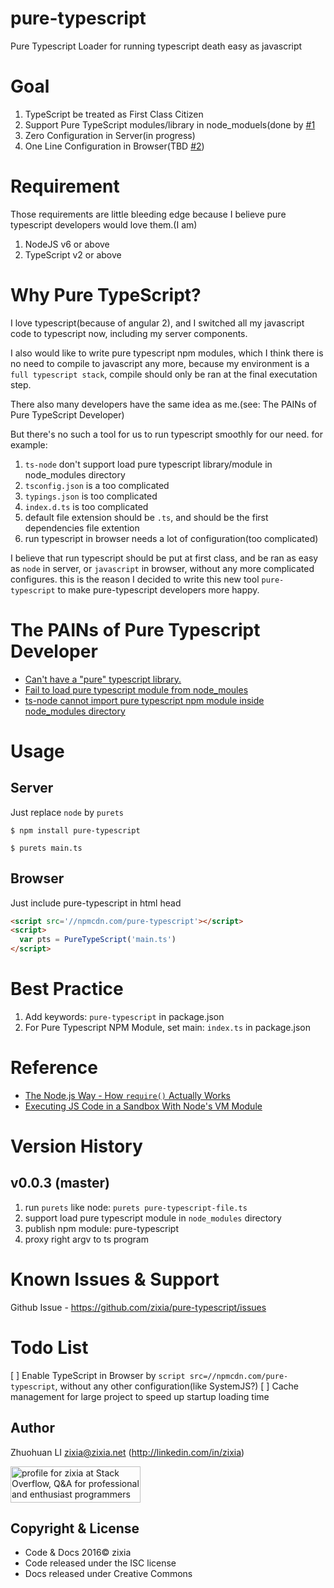 # pure-typescript
Pure Typescript Loader for running typescript death easy as javascript

# Goal

1. TypeScript be treated as First Class Citizen 
1. Support Pure TypeScript modules/library in node_moduels(done by [#1](https://github.com/zixia/pure-typescript/issues/1)
2. Zero Configuration in Server(in progress)
2. One Line Configuration in Browser(TBD [#2](https://github.com/zixia/pure-typescript/issues/2))

# Requirement

Those requirements are little bleeding edge because I believe pure typescript developers would love them.(I am)

1. NodeJS v6 or above
1. TypeScript v2 or above 

# Why Pure TypeScript?

I love typescript(because of angular 2), and I switched all my javascript code to typescript now,
including my server components.

I also would like to write pure typescript npm modules,
which I think there is no need to compile to javascript any more,
because my environment is a `full typescript stack`,
compile should only be ran at the final executation step.

There also many developers have the same idea as me.(see: The PAINs of Pure TypeScript Developer) 

But there's no such a tool for us to run typescript smoothly for our need. for example:

1. `ts-node` don't support load pure typescript library/module in node_modules directory
2. `tsconfig.json` is a too complicated
3. `typings.json` is too complicated
4. `index.d.ts` is too complicated
5. default file extension should be `.ts`, and should be the first dependencies file extention
5. run typescript in browser needs a lot of configuration(too complicated)

I believe that run typescript should be put at first class, 
and be ran as easy as `node` in server, or `javascript` in browser,
without any more complicated configures.
this is the reason I decided to write this new tool `pure-typescript` 
to make pure-typescript developers more happy.

# The PAINs of Pure Typescript Developer

* [Can't have a "pure" typescript library.](https://github.com/Microsoft/TypeScript/issues/5225#issuecomment-147492261)
* [Fail to load pure typescript module from node_moules](https://github.com/TypeStrong/ts-node/issues/155)
* [ts-node cannot import pure typescript npm module inside node_modules directory](https://github.com/TypeStrong/ts-node/issues/158)

# Usage

## Server

Just replace `node` by `purets`

```shell
$ npm install pure-typescript

$ purets main.ts
```

## Browser

Just include pure-typescript in html head

```html
<script src='//npmcdn.com/pure-typescript'></script>
<script>
  var pts = PureTypeScript('main.ts')
</script>
```

# Best Practice

1. Add keywords: `pure-typescript` in package.json
1. For Pure Typescript NPM Module, set main: `index.ts` in package.json

# Reference

* [The Node.js Way - How `require()` Actually Works](http://fredkschott.com/post/2014/06/require-and-the-module-system/)
* [Executing JS Code in a Sandbox With Node's VM Module](https://60devs.com/executing-js-code-with-nodes-vm-module.html)

# Version History

## v0.0.3 (master)
1. run `purets` like node: `purets pure-typescript-file.ts`
1. support load pure typescript module in `node_modules` directory
2. publish npm module: pure-typescript
1. proxy right argv to ts program

# Known Issues & Support
Github Issue - https://github.com/zixia/pure-typescript/issues

# Todo List

[ ] Enable TypeScript in Browser by `script src=//npmcdn.com/pure-typescript`,
without any other configuration(like SystemJS?)
[ ] Cache management for large project to speed up startup loading time

Author
-----------------
Zhuohuan LI <zixia@zixia.net> (http://linkedin.com/in/zixia)

<a href="http://stackoverflow.com/users/1123955/zixia">
  <img src="http://stackoverflow.com/users/flair/1123955.png" width="208" height="58" alt="profile for zixia at Stack Overflow, Q&amp;A for professional and enthusiast programmers" title="profile for zixia at Stack Overflow, Q&amp;A for professional and enthusiast programmers">
</a>

Copyright & License
-------------------
* Code & Docs 2016© zixia
* Code released under the ISC license
* Docs released under Creative Commons

[downloads-image]: http://img.shields.io/npm/dm/pure-typescript.svg?style=flat-square
[downloads-url]: https://npmjs.org/package/pure-typescript
